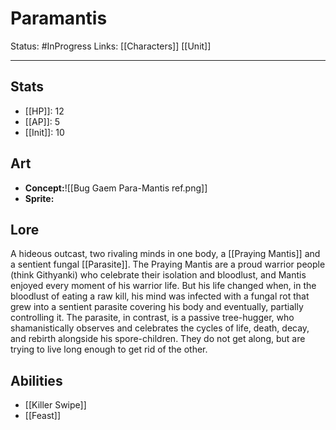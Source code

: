 # Paramantis
Status: #InProgress
Links: [[Characters]] [[Unit]]
___
## Stats
- [[HP]]: 12
- [[AP]]: 5
- [[Init]]: 10

## Art
- **Concept:**![[Bug Gaem Para-Mantis ref.png]]
- **Sprite:**

## Lore
A hideous outcast, two rivaling minds in one body, a [[Praying Mantis]] and a sentient fungal [[Parasite]]. The Praying Mantis are a proud warrior people (think Githyanki) who celebrate their isolation and bloodlust, and Mantis enjoyed every moment of his warrior life. But his life changed when, in the bloodlust of eating a raw kill, his mind was infected with a fungal rot that grew into a sentient parasite covering his body and eventually, partially controlling it. The parasite, in contrast, is a passive tree-hugger, who shamanistically observes and celebrates the cycles of life, death, decay, and rebirth alongside his spore-children. They do not get along, but are trying to live long enough to get rid of the other.

## Abilities
- [[Killer Swipe]]
- [[Feast]]